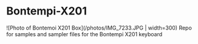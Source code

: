 # Bontempi-X201
![Photo of Bontemoi X201 Box](/photos/IMG_7233.JPG | width=300)
Repo for samples and sampler files for the Bontempi X201 keyboard


